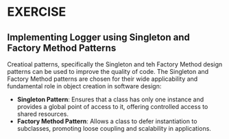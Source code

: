 # EXERCISE 
## Implementing Logger using Singleton and Factory Method Patterns

Creatioal patterns, specifically the Singleton and teh Factory Method design patterns can be used to improve the quality of code. The Singleton and Factory Method patterns are chosen for their wide applicability and fundamental role in object creation in software design:

* **Singleton Pattern**: Ensures that a class has only one instance and provides a global point of access to it, offering controlled access to shared resources.
* **Factory Method Pattern**: Allows a class to defer instantiation to subclasses, promoting loose coupling and scalability in applications.
